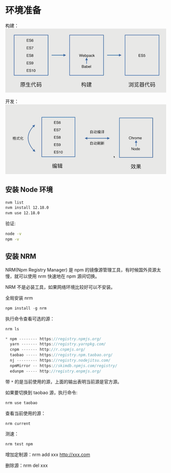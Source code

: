 # 环境准备

构建：
<img src="../img/es_084355.png"  alt="es_084355.png" width="600"/>

开发：
<img src="../img/es_084528.png"  alt="es_084528.png" width="600"/>

## 安装 Node 环境

```bash
nvm list
nvm install 12.18.0
nvm use 12.18.0
```

验证:

```bash
node -v
npm -v
```

## 安装 NRM

NRM(Npm Registry Manager) 是 npm 的镜像源管理工具，有时候国外资源太慢，就可以使用 nrm 快速地在 npm 源间切换。

NRM 不是必装工具，如果网络环境比较好可以不安装。

全局安装 nrm

```js
npm install -g nrm
```

执行命令查看可选的源：

```js
nrm ls
```

```js
* npm -------- https://registry.npmjs.org/
  yarn ------- https://registry.yarnpkg.com/
  cnpm ------- http://r.cnpmjs.org/
  taobao ----- https://registry.npm.taobao.org/
  nj --------- https://registry.nodejitsu.com/
  npmMirror -- https://skimdb.npmjs.com/registry/
  edunpm ----- http://registry.enpmjs.org/
```

带 `*` 的是当前使用的源，上面的输出表明当前源是官方源。

如果要切换到 taobao 源，执行命令:

```js
nrm use taobao
```

查看当前使用的源：

```js
nrm current
```

测速：

```js
nrm test npm
```

增加定制源：nrm add xxx http://xxx.com

删除源：nrm del xxx
